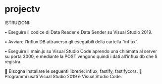 # projectv

ISTRUZIONI: 

•	Eseguire il codice di Data Reader e Data Sender su Visual Studio 2019. 

•	Avviare l’Influx DB attraverso gli eseguibili della cartella “influx”. 

•	Eseguire il main.js su Visual Studio Code aprendo una chiamata al server su porta 3000, e mediante la POST vengono quindi i dati all’influx db che li registra. 

	Bisogna installare le seguenti librerie: influx, fastify, fastifycors. 
	Programmi usati Visual Studio 2019 e Visual Studio Code.



